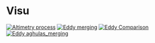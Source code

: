 # Visu

[![Altimetry process](http://img.youtube.com/vi/BYODDf6bEAQ/0.jpg)](http://www.youtube.com/watch?v=BYODDf6bEAQ "Altimetry process, from radar measure to eddies and current")
[![Eddy merging](http://img.youtube.com/vi/UTlK0-gYldQ/0.jpg)](http://www.youtube.com/watch?v=UTlK0-gYldQ "Two eddies in merging process near australia")
[![Eddy Comparison](http://img.youtube.com/vi/4Vs3ZJNMViw/0.jpg)](https://www.youtube.com/watch?v=4Vs3ZJNMViw "Two differents detection and tracking process near australia")
[![Eddy aghulas_merging](http://img.youtube.com/vi/bghLjktpENM/0.jpg)](https://www.youtube.com/watch?v=bghLjktpENM "Agulhas ring waterfall merging 2015/2016")
